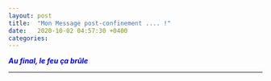 ```yaml
---
layout: post
title:  "Mon Message post-confinement .... !"
date:   2020-10-02 04:57:30 +0400
categories: 
---
```

<!---

--->


<span style="color: blue">***Au final, le feu ça brûle***</span>
<br/>

------

<!---

<span style="color: green">***This is the Way** (Mandalorian Mantra)*</span>

--->